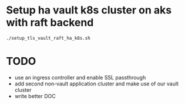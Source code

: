 # Setup ha vault k8s cluster on aks with raft backend
```
./setup_tls_vault_raft_ha_k8s.sh
```
# TODO
- use an ingress controller and enable SSL passthrough
- add second non-vault application cluster and make use of our vault cluster
- write better DOC
